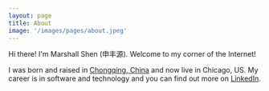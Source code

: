 ```yaml
---
layout: page
title: About
image: '/images/pages/about.jpeg'
---
```


Hi there! I'm Marshall Shen (申丰源). Welcome to my corner of the Internet!

I was born and raised in [Chongqing, China](https://en.wikipedia.org/wiki/Chongqing) and now live in Chicago, US. My career is in software and technology and you can find out more on [LinkedIn](https://www.linkedin.com/in/marshall-shen-a3297019/).

